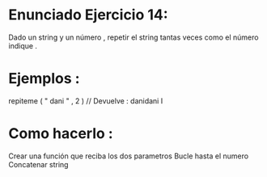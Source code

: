 # Enunciado Ejercicio 14: 

Dado un string y un número , repetir el string tantas veces
como el número indique .

# Ejemplos :

repiteme ( " dani " , 2 )
// Devuelve :
danidani
  I
# Como hacerlo :

Crear una función que reciba los dos parametros
Bucle hasta el numero
Concatenar string